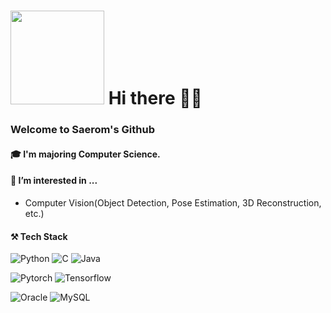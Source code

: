<h1><img width='150px' src="https://avatars.githubusercontent.com/u/92725975?v=4"/>  Hi there 👋🏻</h1>  

### Welcome to Saerom's Github 


<!--

Here are some ideas to get you started:

- 🔭 I’m currently working on 
- 🌱 I’m currently learning ...
- 👯 I’m looking to collaborate on ...
- 🤔 I’m looking for help with ...
- 💬 Ask me about ...
- 📫 How to reach me: ...
- 😄 Pronouns: ...
- ⚡ Fun fact: ...
-->
#### 🎓 I'm majoring Computer Science.  

#### 🌱 I’m interested in ...
- Computer Vision(Object Detection, Pose Estimation, 3D Reconstruction, etc.)

#### ⚒️ Tech Stack  
![Python](https://img.shields.io/badge/python-3670A0?style=for-the-badge&logo=python&logoColor=ffdd54)
![C](https://img.shields.io/badge/c-%2300599C.svg?style=for-the-badge&logo=c&logoColor=white)
![Java]("https://img.shields.io/badge/Java-007396?style=flat&logo=OpenJDK&logoColor=white")  


![Pytorch](https://img.shields.io/badge/pytorch-EE4C2C?style=flat-square&logo=pytorch&logoColor=white)
![Tensorflow](https://img.shields.io/badge/tensorflow-FF6F00?style=flat-square&logo=tensorflow&logoColor=white)  

![Oracle](https://img.shields.io/badge/mysql-%2300f.svg?style=for-the-badge&logo=mysql&logoColor=white)
![MySQL](https://img.shields.io/badge/mysql-%2300f.svg?style=for-the-badge&logo=mysql&logoColor=white)




